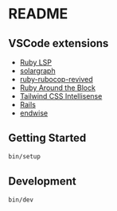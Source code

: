 # README

## VSCode extensions
- [Ruby LSP](Shopify.ruby-lsp)
- [solargraph](castwide.solargraph)
- [ruby-rubocop-revived](LoranKloeze.ruby-rubocop-revived)
- [Ruby Around the Block](elliotlarson.ruby-around-the-block)
- [Tailwind CSS Intellisense](bradlc.vscode-tailwindcss)
- [Rails](bung87.rails)
- [endwise](kaiwood.endwise)

## Getting Started

```sh
bin/setup
```

## Development

```sh
bin/dev
```

<!-- This README would normally document whatever steps are necessary to get the
application up and running.

Things you may want to cover:

* Ruby version

* System dependencies

* Configuration

* Database creation

* Database initialization

* How to run the test suite

* Services (job queues, cache servers, search engines, etc.)

* Deployment instructions

* ... -->
